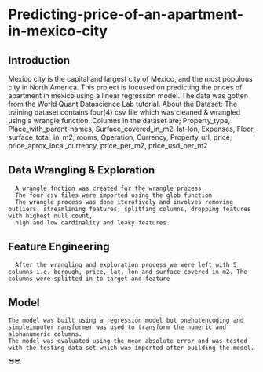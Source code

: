 # Predicting-price-of-an-apartment-in-mexico-city
## Introduction
Mexico city is the capital and largest city of Mexico, and the most populous city in North America. This project is focused on predicting the prices of apartment in mexico using a linear regression model. The data was gotten from the World Quant Datascience Lab tutorial.
About the Dataset: The training dataset contains four(4) csv file which was cleaned & wrangled using a wrangle function. Columns in the dataset are;
                  Property_type,
                  Place_with_parent-names,
                  Surface_covered_in_m2,
                  lat-lon,
                  Expenses,
                  Floor,
                  surface_total_in_m2,
                  rooms,
                  Operation,
                  Currency,
                  Property_url,
                  price,
                  price_aprox_local_currency,
                  price_per_m2,
                  price_usd_per_m2
## Data Wrangling & Exploration
      A wrangle fnction was created for the wrangle process
      The four csv files were imported using the glob function
      The wrangle process was done iteratively and involves removing outliers, streamlining features, splitting columns, dropping features with highest null count,
      high and low cardinality and leaky features.
## Feature Engineering
      After the wrangling and exploration process we were left with 5 columns i.e. borough, price, lat, lon and surface_covered_in_m2. The columns were splitted in to target and feature
## Model
    The model was built using a regression model but onehotencoding and simpleimputer ransformer was used to transform the numeric and alphanumeric columns.
    The model was evaluated using the mean absolute error and was tested with the testing data set which was imported after building the model.
    
    😎😎
     
                   
                    

